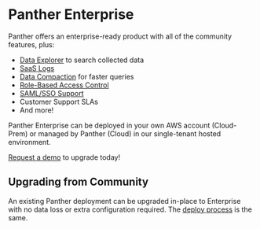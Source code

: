 # Panther Enterprise

Panther offers an enterprise-ready product with all of the community features, plus:

* [Data Explorer](data-analytics/data-explorer.md) to search collected data
* [SaaS Logs](saas-logs/saas-logs.md)
* [Data Compaction](data-analytics/log-compaction.md) for faster queries
* [Role-Based Access Control](rbac.md)
* [SAML/SSO Support](saml/overview.md)
* Customer Support SLAs
* And more! 

Panther Enterprise can be deployed in your own AWS account (Cloud-Prem) or managed by Panther (Cloud) in our single-tenant hosted environment.

[Request a demo](https://runpanther.io/request-a-demo/) to upgrade today!

## Upgrading from Community

An existing Panther deployment can be upgraded in-place to Enterprise with no data loss or extra configuration required. The [deploy process](../quick-start.md) is the same.
